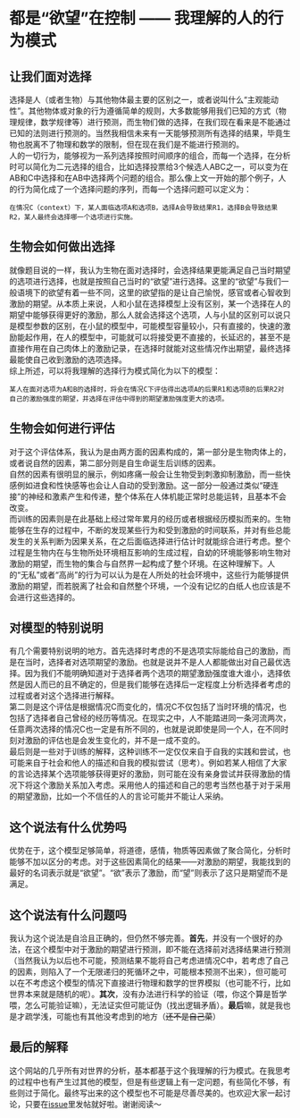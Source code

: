 # 都是“欲望”在控制 —— 我理解的人的行为模式
## 让我们面对选择
选择是人（或者生物）与其他物体最主要的区别之一，或者说叫什么“主观能动性”。其他物体或对象的行为遵循简单的规则，大多数能够用我们已知的方式（物理规律，数学规律等）进行预测，而生物们做的选择，在我们现在看来是不能通过已知的法则进行预测的。当然我相信未来有一天能够预测所有选择的结果，毕竟生物也脱离不了物理和数学的限制，但在现在我们是不能进行预测的。  
人的一切行为，能够视为一系列选择按照时间顺序的组合，而每一个选择，在分析时可以简化为二元选择的组合，比如选择投票给3个候选人ABC之一，可以变为在AB和C中选择和在AB中选择两个问题的组合。那么像上文一开始的那个例子，人的行为简化成了一个选择问题的序列，而每一个选择问题可以定义为：  
`````` 
在情况C（context）下，某人面临选项A和选项B，选择A会导致结果R1，选择B会导致结果R2，某人最终会选择哪一个选项进行实施。 
``````
## 生物会如何做出选择
就像题目说的一样，我认为生物在面对选择时，会选择结果更能满足自己当时期望的选项进行选择，也就是按照自己当时的“欲望”进行选择。这里的“欲望”与我们一般语境下的欲望有着一些不同，这里的欲望指的是让自己愉悦，感官或者心智收到激励的期望。从本质上来说，人和小鼠在选择模型上没有区别，某一个选择在人的期望中能够获得更好的激励，那么人就会选择这个选项，人与小鼠的区别可以说只是模型参数的区别，在小鼠的模型中，可能模型容量较小，只有直接的，快速的激励能起作用，在人的模型中，可能就可以将接受更不直接的，长延迟的，甚至不是直接作用在自己肉体上的激励记录，在选择时就能对这些情况作出期望，最终选择最能使自己收到激励的选项选择。  
综上所述，可以将我理解的选择行为模式简化为以下的模型：  
``````
某人在面对选项为A和B的选择时，将会在情况C下评估得出选项A的后果R1和选项B的后果R2对自己的激励强度的期望，并选择在评估中得到的期望激励强度更大的选项。
``````
## 生物会如何进行评估
对于这个评估体系，我认为是由两方面的因素构成的，第一部分是生物肉体上的，或者说自然的因素，第二部分则是自生命诞生后训练的因素。  
自然的因素有很明显的展示，例如疼痛一般会让生物受到刺激抑制激励，而一些快感例如进食和性快感等也会让人自动的受到激励。这一部分一般通过类似“硬连接”的神经和激素产生和传递，整个体系在人体机能正常时总能运转，且基本不会改变。  
而训练的因素则是在此基础上经过常年累月的经历或者根据经历模拟而来的。生物能够在生存的过程中，不断的发现某些行为和受到激励的时间联系，并对有些总能发生的关系判断为因果关系，在之后面临选择进行估计时就能综合进行考虑。整个过程是生物内在与生物所处环境相互影响的生成过程，自幼的环境能够影响生物对激励的期望，而生物的集合与自然界一起构成了整个环境。在这种理解下。人的“无私”或者“高尚”的行为可以认为是在人所处的社会环境中，这些行为能够提供激励的期望，而若脱离了社会和自然整个环境，一个没有记忆的白纸人也应该是不会进行这些选择的。  
## 对模型的特别说明
有几个需要特别说明的地方。首先选择时考虑的不是选项实际能给自己的激励，而是在当时，选择者对选项期望的激励。也就是说并不是人人都能做出对自己最优选择。因为我们不能明确知道对于选择者两个选项的期望激励强度谁大谁小，选择依然是因人而已的且不确定的，但是我们能够在选择后一定程度上分析选择者考虑的过程或者对这个选择进行解释。  
第二则是这个评估是根据情况C而变化的，情况C不仅包括了当时环境的情况，也包括了选择者自己曾经的经历等情况。在现实之中，人不能踏进同一条河流两次，任意两次选择的情况C也一定是有所不同的，也就是说即使是同一个人，在不同时刻对激励的评估也是会发生变化的，并不是一成不变的。  
最后则是一些对于训练的解释，这种训练不一定仅仅来自于自我的实践和尝试，也可能来自于社会和他人的描述和自我的模拟尝试（思考）。例如若某人相信了大家的言论选择某个选项能够获得更好的激励，则可能在没有亲身尝试并获得激励的情况下将这个激励关系加入考虑。采用他人的描述和自己的思考当然也基于对于采用的期望激励，比如一个不信任的人的言论可能并不能让人采纳。
## 这个说法有什么优势吗
优势在于，这个模型足够简单，将道德，感情，物质等因素做了聚合简化，分析时能够不加以区分的考虑。对于这些因素简化的结果——对激励的期望，我能找到的最好的名词表示就是“欲望”。“欲”表示了激励，而“望”则表示了这只是期望而不是满足。  
## 这个说法有什么问题吗
我认为这个说法是自洽且正确的，但仍然不够完善。**首先**，并没有一个很好的办法，在这个模型中对于激励的期望进行预测，即不能在选择前对选择结果进行预测（当然我认为以后也不可能，预测结果不能将自己考虑进情况C中，若考虑了自己的因素，则陷入了一个无限递归的死循环之中，可能根本预测不出来），但可能可以在不考虑这个模型的情况下直接进行物理和数学的世界模拟（也可能不行，比如世界本来就是随机的呢）。**其次**，没有办法进行科学的验证（喂，你这个算是哲学喂，怎么可能验证嘛），无法证实但可能证伪（找出逻辑矛盾）。**最后**嘛，就是我也是才疏学浅，可能也有其他没考虑到的地方（~~还不是自己菜~~）
## 最后的解释
这个网站的几乎所有对世界的分析，基本都基于这个我理解的行为模式。在我思考的过程中也有产生过其他的模型，但是有些逻辑上有一定问题，有些简化不够，有些则过于简化。最终写出来的这个模型也不可能是尽善尽美的。也欢迎大家一起讨论，只要在[issue](https://github.com/headwink/headwink.github.io/issues)里发帖就好啦。谢谢阅读～